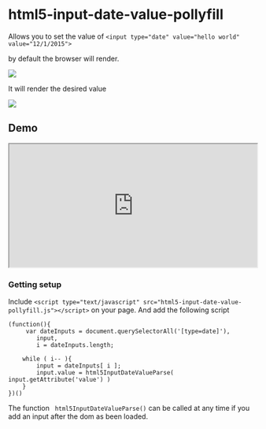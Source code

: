 # html5-input-date-value-pollyfill


Allows you to set the value of `<input type="date" value="hello world" value="12/1/2015">`

by default the browser will render.

![](http://i.imgur.com/oRmClG4.png)

It will render the desired value

![](http://i.imgur.com/K0EQDp2.png)


## Demo

<iframe src="https://rawgit.com/jebaird/html5-input-date-value-pollyfill/master/demo.html" width="100%" height="250px" ></iframe>


### Getting setup

Include `<script type="text/javascript" src="html5-input-date-value-pollyfill.js"></script>` on your page. And add the following script

    (function(){
         var dateInputs = document.querySelectorAll('[type=date]'),
            input,
            i = dateInputs.length;

        while ( i-- ){
            input = dateInputs[ i ];
            input.value = html5InputDateValueParse( input.getAttribute('value') )
        }
    })()


The function ` html5InputDateValueParse()` can be called at any time if you add an input after the dom as been loaded.